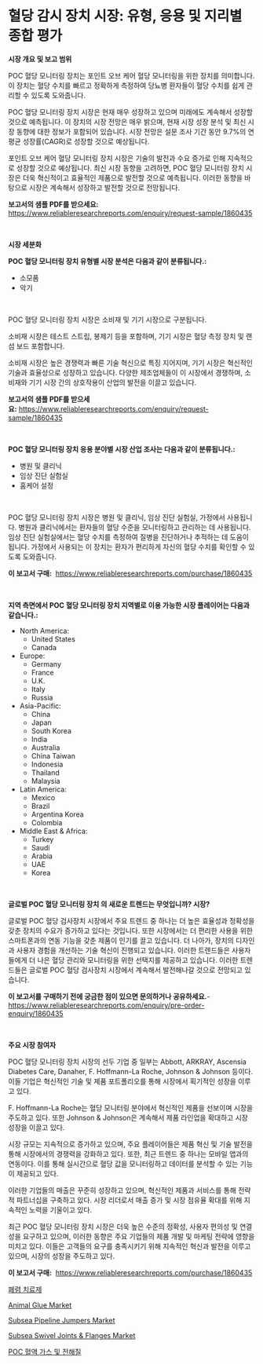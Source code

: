 <p><h1>혈당 감시 장치 시장: 유형, 응용 및 지리별 종합 평가</h1></p><p><strong>시장 개요 및 보고 범위</strong></p>
<p><p>POC 혈당 모니터링 장치는 포인트 오브 케어 혈당 모니터링을 위한 장치를 의미합니다. 이 장치는 혈당 수치를 빠르고 정확하게 측정하여 당뇨병 환자들이 혈당 수치를 쉽게 관리할 수 있도록 도와줍니다. </p><p>POC 혈당 모니터링 장치 시장은 현재 매우 성장하고 있으며 미래에도 계속해서 성장할 것으로 예측됩니다. 이 장치의 시장 전망은 매우 밝으며, 현재 시장 성장 분석 및 최신 시장 동향에 대한 정보가 포함되어 있습니다. 시장 전망은 설문 조사 기간 동안 9.7%의 연평균 성장률(CAGR)로 성장할 것으로 예상됩니다.</p><p>포인트 오브 케어 혈당 모니터링 장치 시장은 기술의 발전과 수요 증가로 인해 지속적으로 성장할 것으로 예상됩니다. 최신 시장 동향을 고려하면, POC 혈당 모니터링 장치 시장은 더욱 혁신적이고 효율적인 제품으로 발전할 것으로 예측됩니다. 이러한 동향을 바탕으로 시장은 계속해서 성장하고 발전할 것으로 전망됩니다.</p></p>
<p><strong>보고서의 샘플 PDF를 받으세요:</strong> <a href="https://www.reliableresearchreports.com/enquiry/request-sample/1860435">https://www.reliableresearchreports.com/enquiry/request-sample/1860435</a></p>
<p>&nbsp;</p>
<p><strong>시장 세분화</strong></p>
<p><strong>POC 혈당 모니터링 장치 유형별 시장 분석은 다음과 같이 분류됩니다.:</strong></p>
<p><ul><li>소모품</li><li>악기</li></ul></p>
<p>&nbsp;</p>
<p><p>POC 혈당 모니터링 장치 시장은 소비재 및 기기 시장으로 구분됩니다. </p><p>소비재 시장은 테스트 스트립, 봉제기 등을 포함하며, 기기 시장은 혈당 측정 장치 및 랜섬 보드 포함합니다. </p><p>소비재 시장은 높은 경쟁력과 빠른 기술 혁신으로 특징 지어지며, 기기 시장은 혁신적인 기술과 효율성으로 성장하고 있습니다. 다양한 제조업체들이 이 시장에서 경쟁하며, 소비재와 기기 시장 간의 상호작용이 산업의 발전을 이끌고 있습니다.</p></p>
<p><strong>보고서의 샘플 PDF를 받으세요:</strong>&nbsp;<a href="https://www.reliableresearchreports.com/enquiry/request-sample/1860435">https://www.reliableresearchreports.com/enquiry/request-sample/1860435</a></p>
<p>&nbsp;</p>
<p><strong> POC 혈당 모니터링 장치 응용 분야별 시장 산업 조사는 다음과 같이 분류됩니다.:</strong></p>
<p><ul><li>병원 및 클리닉</li><li>임상 진단 실험실</li><li>홈케어 설정</li></ul></p>
<p>&nbsp;</p>
<p><p>POC 혈당 모니터링 장치 시장은 병원 및 클리닉, 임상 진단 실험실, 가정에서 사용됩니다. 병원과 클리닉에서는 환자들의 혈당 수준을 모니터링하고 관리하는 데 사용됩니다. 임상 진단 실험실에서는 혈당 수치를 측정하여 질병을 진단하거나 추적하는 데 도움이 됩니다. 가정에서 사용되는 이 장치는 환자가 편리하게 자신의 혈당 수치를 확인할 수 있도록 도와줍니다.</p></p>
<p><strong>이 보고서 구매:</strong>&nbsp; <a href="https://www.reliableresearchreports.com/purchase/1860435">https://www.reliableresearchreports.com/purchase/1860435</a></p>
<p>&nbsp;</p>
<p><strong>지역 측면에서 POC 혈당 모니터링 장치 지역별로 이용 가능한 시장 플레이어는 다음과 같습니다.:</strong></p>
<p><ul>
    <li>
        North America:
        <ul>
            <li>United States</li>
            <li>Canada</li>
        </ul>
    </li>
    <li>
        Europe:
        <ul>
            <li>Germany</li>
            <li>France</li>
            <li>U.K.</li>
            <li>Italy</li>
            <li>Russia</li>
        </ul>
    </li>
    <li>
        Asia-Pacific:
        <ul>
            <li>China</li>
            <li>Japan</li>
            <li>South Korea</li>
            <li>India</li>
            <li>Australia</li>
            <li>China Taiwan</li>
            <li>Indonesia</li>
            <li>Thailand</li>
            <li>Malaysia</li>
        </ul>
    </li>
    <li>
        Latin America:
        <ul>
            <li>Mexico</li>
            <li>Brazil</li>
            <li>Argentina Korea</li>
            <li>Colombia</li>
        </ul>
    </li>
    <li>
        Middle East & Africa:
        <ul>
            <li>Turkey</li>
            <li>Saudi</li>
            <li>Arabia</li>
            <li>UAE</li>
            <li>Korea</li>
        </ul>
    </li>
    </ul></p>
<p>&nbsp;</p>
<p><strong>글로벌 POC 혈당 모니터링 장치 의 새로운 트렌드는 무엇입니까? 시장?</strong></p>
<p><p>글로벌 POC 혈당 검사장치 시장에서 주요 트렌드 중 하나는 더 높은 효율성과 정확성을 갖춘 장치의 수요가 증가하고 있다는 것입니다. 또한 시장에서는 더 편리한 사용을 위한 스마트폰과의 연동 기능을 갖춘 제품이 인기를 끌고 있습니다. 더 나아가, 장치의 디자인과 사용자 경험을 개선하는 기술 혁신이 진행되고 있습니다. 이러한 트렌드들은 사용자들에게 더 나은 혈당 관리와 모니터링을 위한 선택지를 제공하고 있습니다. 이러한 트렌드들은 글로벌 POC 혈당 검사장치 시장에서 계속해서 발전해나갈 것으로 전망되고 있습니다.</p></p>
<p><strong>이 보고서를 구매하기 전에 궁금한 점이 있으면 문의하거나 공유하세요.</strong>- <a href="https://www.reliableresearchreports.com/enquiry/pre-order-enquiry/1860435">https://www.reliableresearchreports.com/enquiry/pre-order-enquiry/1860435</a></p>
<p>&nbsp;</p>
<p><strong>주요 시장 참여자</strong></p>
<p><p>POC 혈당 모니터링 장치 시장의 선두 기업 중 일부는 Abbott, ARKRAY, Ascensia Diabetes Care, Danaher, F. Hoffmann-La Roche, Johnson & Johnson 등이다. 이들 기업은 혁신적인 기술 및 제품 포트폴리오를 통해 시장에서 획기적인 성장을 이루고 있다.</p><p>F. Hoffmann-La Roche는 혈당 모니터링 분야에서 혁신적인 제품을 선보이며 시장을 주도하고 있다. 또한 Johnson & Johnson은 계속해서 제품 라인업을 확대하고 시장 성장을 이끌고 있다.</p><p>시장 규모는 지속적으로 증가하고 있으며, 주요 플레이어들은 제품 혁신 및 기술 발전을 통해 시장에서의 경쟁력을 강화하고 있다. 또한, 최근 트렌드 중 하나는 모바일 앱과의 연동이다. 이를 통해 실시간으로 혈당 값을 모니터링하고 데이터를 분석할 수 있는 기능이 제공되고 있다.</p><p>이러한 기업들의 매출은 꾸준히 성장하고 있으며, 혁신적인 제품과 서비스를 통해 전략적 파트너십을 구축하고 있다. 시장 리더로서 매출 증가 및 시장 점유율 확대를 위해 지속적인 노력을 기울이고 있다.</p><p>최근 POC 혈당 모니터링 장치 시장은 더욱 높은 수준의 정확성, 사용자 편의성 및 연결성을 요구하고 있으며, 이러한 동향은 주요 기업들의 제품 개발 및 마케팅 전략에 영향을 미치고 있다. 이들은 고객들의 요구를 충족시키기 위해 지속적인 혁신과 발전을 이루고 있으며, 시장의 성장을 주도하고 있다.</p></p>
<p><strong>이 보고서 구매:</strong>&nbsp;&nbsp;<a href="https://www.reliableresearchreports.com/purchase/1860435">https://www.reliableresearchreports.com/purchase/1860435</a></p>
<p><p><a href="https://github.com/sougarounis/Market-Research-Report-List-2/blob/main/4113394192790.md">폐렴 치료제</a></p><p><a href="https://github.com/gdfhhhj/Market-Research-Report-List-3/blob/main/animal-glue-market.md">Animal Glue Market</a></p><p><a href="https://issuu.com/reportprime-2/docs/subsea-pipeline-jumpers-market-size-2030.pptx">Subsea Pipeline Jumpers Market</a></p><p><a href="https://issuu.com/reportprime-2/docs/subsea-swivel-joints-flanges-market-size-2030.pptx">Subsea Swivel Joints & Flanges Market</a></p><p><a href="https://github.com/vs2869dizt0/Market-Research-Report-List-1/blob/main/1448775192791.md">POC 혈액 가스 및 전해질</a></p></p>
